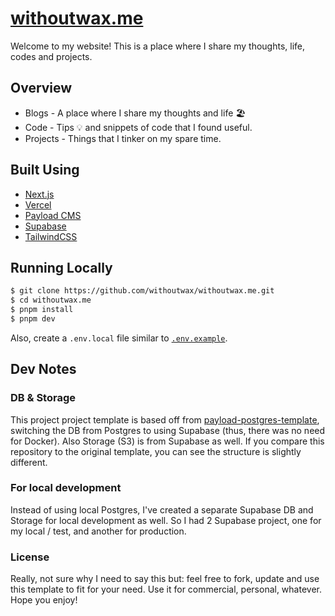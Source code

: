 # [withoutwax.me](https://withoutwax.me)

Welcome to my website! This is a place where I share my thoughts, life, codes and projects.

## Overview

- Blogs - A place where I share my thoughts and life 🏖️
- Code - Tips 💡 and snippets of code that I found useful.
- Projects - Things that I tinker on my spare time.

## Built Using

- [Next.js](https://nextjs.org/)
- [Vercel](https://vercel.com)
- [Payload CMS](https://payloadcms.com)
- [Supabase](https://supabase.com)
- [TailwindCSS](https://tailwindcss.com)

## Running Locally

```bash
$ git clone https://github.com/withoutwax/withoutwax.me.git
$ cd withoutwax.me
$ pnpm install
$ pnpm dev
```

Also, create a `.env.local` file similar to [`.env.example`](https://github.com/withoutwax/withoutwax.me/blob/master/.env.example).

## Dev Notes

### DB & Storage

This project project template is based off from [payload-postgres-template](https://github.com/payloadcms/payload/tree/main/templates/with-postgres), switching the DB from Postgres to using Supabase (thus, there was no need for Docker). Also Storage (S3) is from Supabase as well. If you compare this repository to the original template, you can see the structure is slightly different.

### For local development

Instead of using local Postgres, I've created a separate Supabase DB and Storage for local development as well. So I had 2 Supabase project, one for my local / test, and another for production.

### License

Really, not sure why I need to say this but: feel free to fork, update and use this template to fit for your need. Use it for commercial, personal, whatever. Hope you enjoy!
